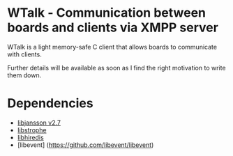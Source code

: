 WTalk - Communication between boards and clients via XMPP server
=========

WTalk is a light memory-safe C client that allows boards to communicate with clients.

Further details will be available as soon as I find the right motivation to write them down.

Dependencies
=========
* [libjansson v2.7](http://www.digip.org/jansson/)
* [libstrophe](http://strophe.im/libstrophe/)
* [libhiredis](https://github.com/redis/hiredis)
* [libevent] (https://github.com/libevent/libevent)
